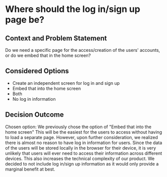 # Where should the log in/sign up page be?

## Context and Problem Statement

Do we need a specific page for the access/creation of the users' accounts, or do we embed that in the home screen?

## Considered Options

* Create an independent screen for log in and sign up
* Embed that into the home screen
* Both
* No log in information

## Decision Outcome

Chosen option: We previously chose the option of "Embed that into the home screen" This will be the easiest for the users to access without having to load a separate page. However, upon further consideration, we realized there is almost no reason to have log in information for users. Since the data of the users will be stored locally in the browser for their device, it is very unlikely that users will ever need to access their information across different devices. This also increases the technical complexity of our product. We decided to not include log in/sign up information as it would only provide a marginal benefit at best.
